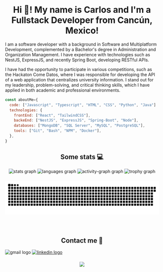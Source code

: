 <br clear="both">

<h1 align="center">Hi 👋! My name is Carlos and I'm a Fullstack Developer from Cancún, Mexico!</h1>

<p>I am a software developer with a background in Software and Multiplatform Development, complemented by a Bachelor's degree in Administration and Organization Management. I have experience with technologies such as NestJS, ExpressJS, and recently Spring Boot, developing RESTful APIs.

I have had the opportunity to participate in various competitions, such as the Hackaton Come Datos, where I was responsible for developing the API of a web application that centralizes university information. I stand out for my leadership, problem-solving, and critical thinking skills, which I have applied in both academic and professional environments.</p>

````javascript
const aboutMe={
  code: ["Javascript", "Typescript", "HTML", "CSS", "Python", "Java"]
  technologies: {
    frontEnd: ["React", "TailwindCSS"],
    backeEnd: ["NestJS", "ExpressJS", "Spring-Boot", "Node"],
    databases: ["MongoDB", "SQL Server", "MySQL", "PostgreSQL"],
    tools: ["Git", "Bash", "NPM", "Docker"],
  },
}
````

###
<h2 align="center"> Some stats 💻 </h1>
<div align="center">
  <img src="https://github-readme-stats.vercel.app/api?username=ikabeee&hide_title=false&hide_rank=true&show_icons=true&include_all_commits=true&count_private=true&disable_animations=false&theme=github_dark&locale=fr&hide_border=false" height="150" alt="stats graph"  />
  <img src="https://github-readme-stats.vercel.app/api/top-langs?username=ikabeee&locale=fr&hide_title=false&layout=compact&card_width=320&langs_count=5&theme=github_dark&hide_border=false" height="151" alt="languages graph"  />
  <img src="https://github-readme-activity-graph.vercel.app/graph?username=ikabeee&theme=github-dark&area=true&hide_border=false&radius=0" height="200" alt="activity-graph graph"  />
  <img src="https://github-profile-trophy.vercel.app?username=ikabeee&column=4&row=1&margin-w=3&theme=dark_dimmed" height="150" alt="trophy graph"  />
</div>

###

<img src="https://raw.githubusercontent.com/ikabeee/ikabeee/output/snake.svg" alt="Snake animation" />

###

<br clear="both">
<h2 align="center"> Contact me 📩 </h1>
<div align="left">
  <img src="https://img.shields.io/static/v1?message=Gmail&logo=gmail&label=carlglz30@gmail.com&color=D14836&logoColor=white&labelColor=&style=for-the-badge" height="35" alt="gmail logo"  />
  <a href="https://www.linkedin.com/in/carlglzm/" target="_blank">
    <img src="https://img.shields.io/static/v1?message=LinkedIn&logo=linkedin&label=&color=0077B5&logoColor=white&labelColor=&style=for-the-badge" height="35" alt="linkedin logo"  />
  </a>
</div>

###

<div align="center">
  <img src="https://profile-counter.glitch.me/ikabeee/count.svg?"  />
</div>

###
